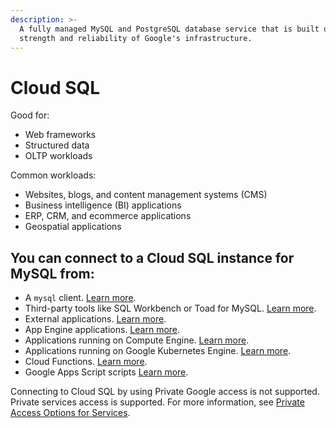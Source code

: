 ```yaml
---
description: >-
  A fully managed MySQL and PostgreSQL database service that is built on the
  strength and reliability of Google's infrastructure.
---
```


# Cloud SQL

Good for:

* Web frameworks
* Structured data
* OLTP workloads

Common workloads:

* Websites, blogs, and content management systems \(CMS\)
* Business intelligence \(BI\) applications
* ERP, CRM, and ecommerce applications
* Geospatial applications

## You can connect to a Cloud SQL instance for MySQL from:

* A `mysql` client. [Learn more](https://cloud.google.com/sql/docs/mysql/connect-admin-ip).
* Third-party tools like SQL Workbench or Toad for MySQL. [Learn more](https://cloud.google.com/sql/docs/mysql/admin-tools).
* External applications. [Learn more](https://cloud.google.com/sql/docs/mysql/connect-external-app).
* App Engine applications. [Learn more](https://cloud.google.com/sql/docs/mysql/connect-app-engine).
* Applications running on Compute Engine. [Learn more](https://cloud.google.com/sql/docs/mysql/connect-compute-engine).
* Applications running on Google Kubernetes Engine. [Learn more](https://cloud.google.com/sql/docs/mysql/connect-kubernetes-engine).
* Cloud Functions. [Learn more](https://cloud.google.com/sql/docs/mysql/connect-cloud-functions).
* Google Apps Script scripts [Learn more](https://developers.google.com/apps-script/jdbc).

Connecting to Cloud SQL by using Private Google access is not supported. Private services access is supported. For more information, see [Private Access Options for Services](https://cloud.google.com/vpc/docs/private-access-options).

